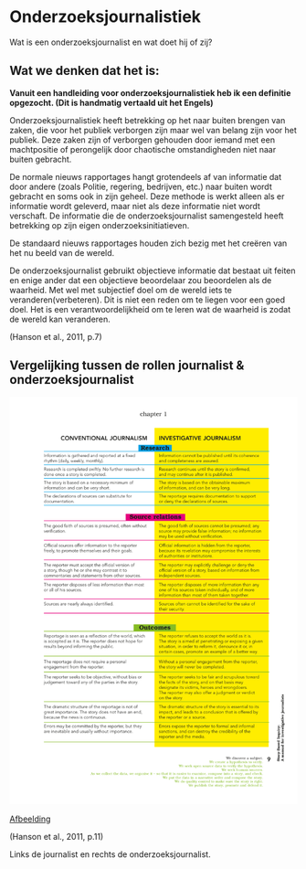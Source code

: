 # Onderzoeksjournalistiek

Wat is een onderzoeksjournalist en wat doet hij of zij?

## Wat we denken dat het is:

**Vanuit een handleiding voor onderzoeksjournalistiek heb ik een definitie opgezocht. \(Dit is handmatig vertaald uit het Engels\)**

Onderzoeksjournalistiek heeft betrekking op het naar buiten brengen van zaken, die voor het publiek verborgen zijn maar wel van belang zijn voor het publiek. Deze zaken zijn of verborgen gehouden door iemand met een machtpositie of perongelijk door chaotische omstandigheden niet naar buiten gebracht.

De normale nieuws rapportages hangt grotendeels af van informatie dat door andere \(zoals Politie, regering, bedrijven, etc.\) naar buiten wordt gebracht en soms ook in zijn geheel. Deze methode is werkt alleen als er informatie wordt geleverd, maar niet als deze informatie niet wordt verschaft. De informatie die de onderzoeksjournalist samengesteld heeft betrekking op zijn eigen onderzoeksinitiatieven.

De standaard nieuws rapportages houden zich bezig met het creëren van het nu beeld van de wereld.

De onderzoeksjournalist gebruikt objectieve informatie dat bestaat uit feiten en enige ander dat een objectieve beoordelaar zou beoordelen als de waarheid. Met wel met subjectief doel om de wereld iets te veranderen\(verbeteren\). Dit is niet een reden om te liegen voor een goed doel. Het is een verantwoordelijkheid om te leren wat de waarheid is zodat de wereld kan veranderen.

\(Hanson et al., 2011, p.7\)

## Vergelijking tussen de rollen journalist & onderzoeksjournalist

![Vergelijking rollen journalist en onderzoeksjournalist](https://raw.githubusercontent.com/IIYAMA12/Project-blauwdruk-documentation/8db972f2a8c2b44ceb95a6a0d46bb8a7544b4605/docs/pages/onderzoeksvragen/deelvragen/onderzoeksjournalistiek/content/SBI_Manual-11.png)

[Afbeelding](https://github.com/IIYAMA12/Project-blauwdruk-documentation/tree/8db972f2a8c2b44ceb95a6a0d46bb8a7544b4605/docs/pages/onderzoeksvragen/deelvragen/onderzoeksjournalistiek/content/SBI_Manual-11.png)

\(Hanson et al., 2011, p.11\)

Links de journalist en rechts de onderzoeksjournalist.

